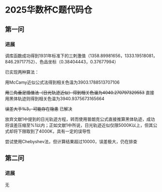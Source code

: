 # 2025华数杯C题代码仓

## 第一问

### 进展

调库函数成功得到1931年标准下的三刺激值（1358.89981656，1333.19518081，846.29717752）、色品坐标（0.38404443，0.37677994）

已实现两种算法：

用McCamy近似公式法得到相关色温为3903.1788513707106

~~用三角垂足插值法（日光轨迹近似）得到相关色温为4040.270797329553~~  直接用黑体轨迹则得到相关色温为3940.9375673165664

~~误差大于%3，可能存在隐患~~  已解决

放弃文献1中提到的日光轨迹方程，转而使用普朗克公式直接推算黑体轨迹，成功将误差压缩至%1以内；正如文献1中所说，日光轨迹近似仅限5000K以上，但其公式却将下限取到了4000K，具有一定的误导性

尝试使用Chebyshev法，但计算结果超过10000，误差极大，仍在排查

## 第二问

### 进展

无
